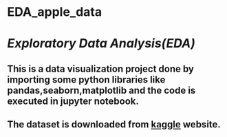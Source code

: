 # EDA_apple_data
# _Exploratory Data Analysis(EDA)_
## This is a data visualization project done by importing some python libraries like pandas,seaborn,matplotlib and the code is executed in jupyter notebook.
## The dataset is downloaded from [kaggle](https://www.kaggle.com "kaggle.com") website.

